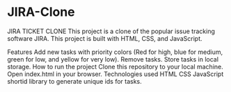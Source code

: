 # JIRA-Clone
JIRA TICKET CLONE
This project is a clone of the popular issue tracking software JIRA. This project is built with HTML, CSS, and JavaScript.

Features
Add new tasks with priority colors (Red for high, blue for medium, green for low, and yellow for very low).
Remove tasks.
Store tasks in local storage.
How to run the project
Clone this repository to your local machine.
Open index.html in your browser.
Technologies used
HTML
CSS
JavaScript
shortid library to generate unique ids for tasks.
